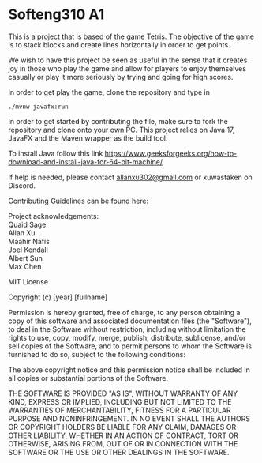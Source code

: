 # Softeng310 A1

This is a project that is based of the game Tetris. The objective of the game is to stack blocks and create lines horizontally in order
to get points.

We wish to have this project be seen as useful in the sense that it creates joy in those who play the game and allow for players
to enjoy themselves casually or play it more seriously by trying and going for high scores.

In order to get play the game, clone the repository and type in

```
./mvnw javafx:run
```

In order to get started by contributing the file, make sure to fork the repository and clone onto your own PC. This
project relies on Java 17, JavaFX and the Maven wrapper as the build tool.

To install Java follow this link https://www.geeksforgeeks.org/how-to-download-and-install-java-for-64-bit-machine/

If help is needed, please contact allanxu302@gmail.com or xuwastaken on Discord.

Contributing Guidelines can be found here:

Project acknowledgements: <br />
Quaid Sage <br />
Allan Xu <br />
Maahir Nafis <br />
Joel Kendall <br />
Albert Sun <br />
Max Chen <br />

MIT License

Copyright (c) [year] [fullname]

Permission is hereby granted, free of charge, to any person obtaining a copy
of this software and associated documentation files (the "Software"), to deal
in the Software without restriction, including without limitation the rights
to use, copy, modify, merge, publish, distribute, sublicense, and/or sell
copies of the Software, and to permit persons to whom the Software is
furnished to do so, subject to the following conditions:

The above copyright notice and this permission notice shall be included in all
copies or substantial portions of the Software.

THE SOFTWARE IS PROVIDED "AS IS", WITHOUT WARRANTY OF ANY KIND, EXPRESS OR
IMPLIED, INCLUDING BUT NOT LIMITED TO THE WARRANTIES OF MERCHANTABILITY,
FITNESS FOR A PARTICULAR PURPOSE AND NONINFRINGEMENT. IN NO EVENT SHALL THE
AUTHORS OR COPYRIGHT HOLDERS BE LIABLE FOR ANY CLAIM, DAMAGES OR OTHER
LIABILITY, WHETHER IN AN ACTION OF CONTRACT, TORT OR OTHERWISE, ARISING FROM,
OUT OF OR IN CONNECTION WITH THE SOFTWARE OR THE USE OR OTHER DEALINGS IN THE
SOFTWARE.

